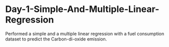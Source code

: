 # Day-1-Simple-And-Multiple-Linear-Regression
Performed a simple and a multiple linear regression with a fuel consumption dataset to predict the Carbon-di-oxide emission.
